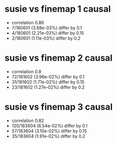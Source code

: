 # susie vs finemap  1 causal

- correlation 0.86
- 7/180601 (3.88e-03%) differ by 0.1
- 4/180601 (2.21e-03%) differ by 0.15
- 2/180601 (1.11e-03%) differ by 0.2


# susie vs finemap  2 causal

- correlation 0.8
- 72/181602 (3.96e-02%) differ by 0.1
- 31/181602 (1.71e-02%) differ by 0.15
- 23/181602 (1.27e-02%) differ by 0.2


# susie vs finemap  3 causal

- correlation 0.82
- 120/183604 (6.54e-02%) differ by 0.1
- 57/183604 (3.10e-02%) differ by 0.15
- 35/183604 (1.91e-02%) differ by 0.2


